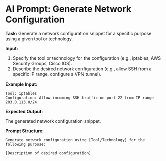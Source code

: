# AI Prompt: Generate Network Configuration

**Task:** Generate a network configuration snippet for a specific purpose using a given tool or technology.

**Input:**
1.  Specify the tool or technology for the configuration (e.g., iptables, AWS Security Groups, Cisco IOS).
2.  Describe the desired network configuration (e.g., allow SSH from a specific IP range, configure a VPN tunnel).

**Example Input:**

```
Tool: iptables
Configuration: Allow incoming SSH traffic on port 22 from IP range 203.0.113.0/24.
```

**Expected Output:**

The generated network configuration snippet.

**Prompt Structure:**

```
Generate network configuration using [Tool/Technology] for the following purpose:

[Description of desired configuration]
